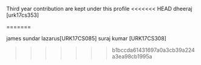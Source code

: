 Third year contribution are kept under this profile
<<<<<<< HEAD
dheeraj [urk17cs353]

=======

james sundar lazarus[URK17CS085]
suraj kumar [URK17CS308]
>>>>>>> b1bccda61431697a0a3cb39a224a3ea98cb1995a
